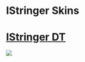 # IStringer Skins

# [IStringer DT](https://github.com/corr997/CATAMARCASKINS/raw/main/IStringer/IStringer.osk)
[![](https://cdn.discordapp.com/attachments/1118733958587367516/1118733973267427328/9919.png)](https://github.com/corr997/CATAMARCASKINS/raw/main/IStringer/IStringer.osk)
